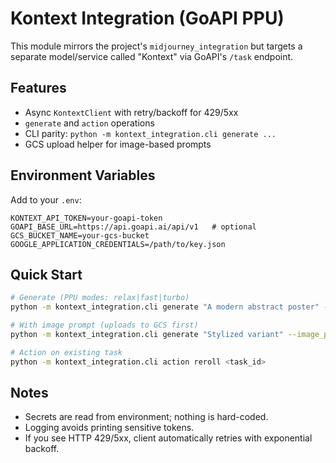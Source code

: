 # Kontext Integration (GoAPI PPU)

This module mirrors the project's `midjourney_integration` but targets a
separate model/service called "Kontext" via GoAPI's `/task` endpoint.

## Features
- Async `KontextClient` with retry/backoff for 429/5xx
- `generate` and `action` operations
- CLI parity: `python -m kontext_integration.cli generate ...`
- GCS upload helper for image-based prompts

## Environment Variables
Add to your `.env`:
```
KONTEXT_API_TOKEN=your-goapi-token
GOAPI_BASE_URL=https://api.goapi.ai/api/v1   # optional
GCS_BUCKET_NAME=your-gcs-bucket
GOOGLE_APPLICATION_CREDENTIALS=/path/to/key.json
```

## Quick Start
```bash
# Generate (PPU modes: relax|fast|turbo)
python -m kontext_integration.cli generate "A modern abstract poster" --aspect_ratio 16:9 --mode relax

# With image prompt (uploads to GCS first)
python -m kontext_integration.cli generate "Stylized variant" --image_path ./local.png --mode fast

# Action on existing task
python -m kontext_integration.cli action reroll <task_id>
```

## Notes
- Secrets are read from environment; nothing is hard-coded.
- Logging avoids printing sensitive tokens.
- If you see HTTP 429/5xx, client automatically retries with exponential backoff.


